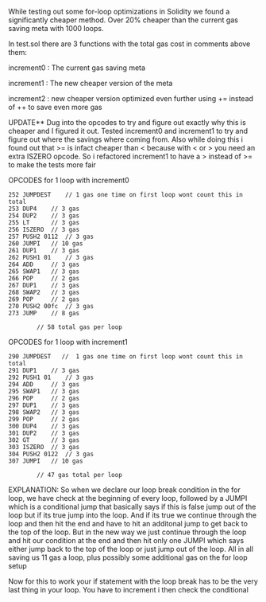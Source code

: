 While testing out some for-loop optimizations in Solidity we found a significantly cheaper method. Over 20% cheaper than the current gas saving meta with 1000 loops.

In test.sol there are 3 functions with the total gas cost in comments above them:

increment0 : The current gas saving meta

increment1 : The new cheaper version of the meta

increment2 : new cheaper version optimized even further using += instead of ++ to save even more gas


UPDATE**
Dug into the opcodes to try and figure out exactly why this is cheaper and I figured it out. Tested increment0 and increment1 to try and figure out where the savings where coming from. Also while doing this i found out that >= is infact cheaper than < because with < or > you need an extra ISZERO opcode. So i refactored increment1 to have a > instead of >= to make the tests more fair

OPCODES for 1 loop with increment0

```
252 JUMPDEST	// 1 gas one time on first loop wont count this in total
253 DUP4	// 3 gas
254 DUP2	// 3 gas
255 LT		// 3 gas
256 ISZERO	// 3 gas
257 PUSH2 0112	// 3 gas
260 JUMPI	// 10 gas
261 DUP1	// 3 gas
262 PUSH1 01	// 3 gas
264 ADD		// 3 gas
265 SWAP1	// 3 gas
266 POP		// 2 gas
267 DUP1	// 3 gas
268 SWAP2	// 3 gas
269 POP		// 2 gas
270 PUSH2 00fc	// 3 gas
273 JUMP	// 8 gas

		// 58 total gas per loop 
```
OPCODES for 1 loop with increment1

```
290 JUMPDEST   //  1 gas one time on first loop wont count this in total
291 DUP1	// 3 gas
292 PUSH1 01	// 3 gas
294 ADD		// 3 gas
295 SWAP1	// 3 gas
296 POP		// 2 gas	
297 DUP1	// 3 gas
298 SWAP2	// 3 gas
299 POP		// 2 gas
300 DUP4	// 3 gas
301 DUP2	// 3 gas
302 GT		// 3 gas
303 ISZERO	// 3 gas
304 PUSH2 0122  // 3 gas
307 JUMPI	// 10 gas

		// 47 gas total per loop
```

EXPLANATION: 
  So when we declare our loop break condition in the for loop, we have check at the beginning of every loop, followed by a JUMPI which is a conditional jump that basically says if this is false jump out of the loop but if its true jump into the loop. And if its true we continue through the loop and then hit the end and have to hit an additonal jump to get back to the top of the loop.
  But in the new way we just continue through the loop and hit our condition at the end and then hit only one JUMPI which says either jump back to the top of the loop or just jump out of the loop. All in all saving us 11 gas a loop, plus possibly some additional gas on the for loop setup
  
  Now for this to work your if statement with the loop break has to be the very last thing in your loop. You have to increment i then check the conditional
